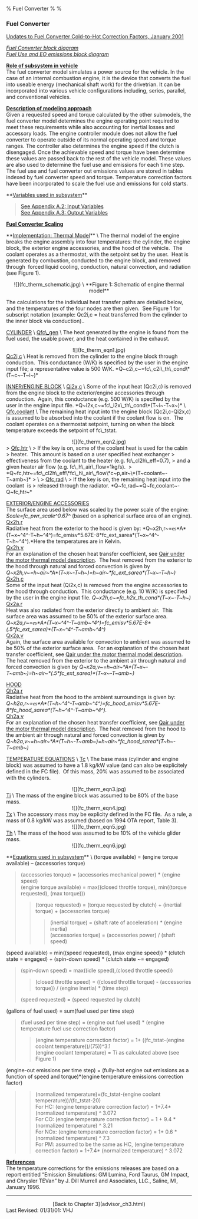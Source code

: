 % Fuel Converter
% 
% 

### Fuel Converter

[Updates to Fuel Converter Cold-to-Hot Correction Factors, January
2001](Engine%20Cold-Hot%20Comparison.html)*[](fc.gif)*

*[Fuel Converter block diagram](fc.gif)* \
*[Fuel Use and EO emissions block diagram](fc_tmp.gif)*

**<u>Role of subsystem in vehicle</u>** \
The fuel converter model simulates a power source for the vehicle. In
the case of an internal combustion engine, it is the device that
converts the fuel into useable energy (mechanical shaft work) for the
drivetrian. It can be incorporated into various vehicle configurations
including, series, parallel, and conventional vehicles.

**<u>Description of modeling approach</u>** \
Given a requested speed and torque calculated by the other submodels,
the fuel converter model determines the engine operating point required
to meet these requirements while also accounting for inertial losses and
accessory loads. The engine controller module does not allow the fuel
converter to operate outside of its normal operating speed and torque
ranges. The controller also determines the engine speed if the clutch is
disengaged. Once the achievable speed and torque have been determine
these values are passed back to the rest of the vehicle model. These
values are also used to determine the fuel use and emissions for each
time step. The fuel use and fuel converter out emissions values are
stored in tables indexed by fuel converter speed and torque. Temperature
correction factors have been incorporated to scale the fuel use and
emissions for cold starts.

<p>
**<u>Variables used in subsystem</u>**

> [See Appendix A.2: Input
> Variables](advisor_appendices.html#Input%20Fuel%20Converter) \
> [See Appendix A.3: Output
> Variables](advisor_appendices.html#Output_Fuel_Converter)

**<u>[Fuel Converter Scaling](bore_stroke_scaling.html)</u>**

<p>
**<u>Implementation: Thermal Model</u>** \
The thermal model of the engine breaks the engine assembly into four
temperatures: the cylinder, the engine block, the exterior engine
accessories, and the hood of the vehicle.  The coolant operates as a
thermostat, with the setpoint set by the user.  Heat is generated by
combustion, conducted to the engine block, and removed through  forced
liquid cooling, conduction, natural convection, and radiation (see
Figure 1).

<center>
</p>
<p>
![](fc_therm_schematic.jpg) \
**Figure 1: Schematic of engine thermal model**

</center>
The calculations for the individual heat transfer paths are detailed
below, and the temperatures of the four nodes are then given.  See
Figure 1 for subscript notation (example: Qc2i,c = heat transferred from
the cylinder to the inner block via conduction)..

<p>
<u>CYLINDER</u> \
<u>Qfc\_gen</u> \
The heat generated by the engine is found from the fuel used, the usable
power, and the heat contained in the exhaust.

<center>
![](fc_therm_eqn1.jpg)

</center>
<u>Qc2i,c</u> \
Heat is removed from the cylinder to the engine block through
conduction.  This conductance (W/K) is specified by the user in the
engine input file; a representative value is 500 W/K.
*Q~c2i,c~=fc\_c2i\_th\_cond\*(T~c~-T~i~)*

<p>
<u>INNER/ENGINE BLOCK</u> \
<u>Qi2x,c</u> \
Some of the input heat (Qc2i,c) is removed from the engine block to the
exterior/engine accessories through conduction.  Again, this conductance
(e.g. 500 W/K) is specified by the user in the engine input file.
*Q~i2x,c~=fc\_i2x\_th\_cond\*(T~i~-T~x~)* \
<u>Qfc,coolant</u> \
The remaining heat input into the engine block (Qc2i,c-Qi2x,c) is
assumed to be absorbed into the coolant if the coolant flow is on.  The
coolant operates on a thermostat setpoint, turning on when the block
temperature exceeds the setpoint of fc\_tstat.

<center>
![](fc_therm_eqn2.jpg)

</center>
> <u>Qfc,htr</u> \
> If the key is on, some of the coolant heat is used for the cabin
> heater.  This amount is based on a user specified heat exchanger
> effectiveness from the coolant to the heater (e.g. fc\_cl2h\_eff=0.7),
> and a given heater air flow (e.g. fc\_h\_air\_flow=1kg/s). 
> *Q~fc,htr~=fc\_cl2h\_eff\*fc\_h\_air\_flow\*c~p,air~\*(T~coolant~-T~amb~)*
> \
> <u>Qfc,rad</u> \
> If the key is on, the remaining heat input into the coolant  is
> released through the radiator. *Q~fc,rad~=Q~fc,coolant~-Q~fc,htr~*

<u>EXTERIOR/ENGINE ACCESSORIES</u> \
The surface area used below was scaled by the power scale of the engine:
*Scale=fc\_pwr\_scale^0.67^* (based on a spherical surface area of an
engine). \
<u>Qx2h,r</u> \
Radiative heat from the exterior to the hood is given by:
*Q~x2h,r~=<font face="Symbol">es</font>\*A\*(T~x~^4^-T~h~^4^)=fc\_emisv\*5.67E-8\*fc\_ext\_sarea\*(T~x~^4^-T~h~^4^).*Here
the temperatures are in Kelvin. \
<u>Qx2h,v</u> \
For an explanation of the chosen heat transfer coefficient, see [Qair
under the motor thermal model description](motor_controller.html#Qair). 
The heat removed from the exterior to the hood through natural and
forced convection is given by
*Q~x2h,v~=h~air~\*A\*(T~x~-T~h~)=h~air~\*fc\_ext\_sarea\*(T~x~-T~h~)* \
<u>Qx2h,c</u> \
Some of the input heat (Qi2x,c) is removed from the engine accessories
to the hood through conduction.  This conductance (e.g. 10 W/K) is
specified by the user in the engine input file.
*Q~x2h,c~=fc\_h2x\_th\_cond\*(T~x~-T~h~)* \
<u>Qx2a,r</u> \
Heat was also radiated from the exterior directly to ambient air.  This
surface area was assumed to be 50% of the exterior surface area.
*Q~x2a,r~=<font face="Symbol">es</font>\*A\*(T~x~^4^-T~amb~^4^)=fc\_emisv\*5.67E-8\*(.5\*fc\_ext\_sarea)\*(T~x~^4^-T~amb~^4^)*
\
<u>Qx2a,v</u> \
Again, the surface area available for convection to ambient was assumed
to be 50% of the exterior surface area.  For an explanation of the
chosen heat transfer coefficient, see [Qair under the motor thermal
model description](motor_controller.html#Qair).  The heat removed from
the exterior to the ambient air through natural and forced convection is
given by
*Q~x2a,v~=h~air~\*A\*(T~x~-T~amb~)=h~air~\*(.5\*fc\_ext\_sarea)\*(T~x~-T~amb~)*

<u>HOOD</u> \
<u>Qh2a,r</u> \
Radiative heat from the hood to the ambient surroundings is given by:
*Q~h2a,r~=<font face="Symbol">es</font>\*A\*(T~h~^4^-T~amb~^4^)=fc\_hood\_emisv\*5.67E-8\*fc\_hood\_sarea\*(T~h~^4^-T~amb~^4^).*
\
<u>Qh2a,v</u> \
For an explanation of the chosen heat transfer coefficient, see [Qair
under the motor thermal model description](motor_controller.html#Qair). 
The heat removed from the hood to the ambient air through natural and
forced convection is given by
*Q~h2a,v~=h~air~\*A\*(T~h~-T~amb~)=h~air~\*fc\_hood\_sarea\*(T~h~-T~amb~)*

<p>
<u>TEMPERATURE EQUATIONS</u> \
<u>Tc</u> \
The base mass (cylinder and engine block) was assumed to have a 1.8
kg/kW value (and can also be explicitely defined in the FC file).  Of
this mass, 20% was assumed to be associated with the cylinders.

<center>
![](fc_therm_eqn3.jpg)

</center>
<u>Ti</u> \
The mass of the engine block was assumed to be 80% of the base mass.

<center>
![](fc_therm_eqn4.jpg)

</center>
<u>Tx</u> \
The accessory mass may be explicity defined in the FC file.  As a rule,
a mass of 0.8 kg/kW was assumed (based on 1994 OTA report, Table 3).

<center>
![](fc_therm_eqn5.jpg)

</center>
<u>Th</u> \
The mass of the hood was assumed to be 10% of the vehicle glider mass.

<center>
![](fc_therm_eqn6.jpg)

</center>
<p>
**<u>Equations used in subsystem</u>** \
(torque available) = (engine torque available) – (accessories torque)

> (accessories torque) = (accessories mechanical power) \* (engine
> speed) \
> (engine torque available) = max((closed throttle torque), min((torque
> requested), (max torque)))
>
> > (torque requested) = (torque requested by clutch) + (inertial
> > torque) + (accessories torque)
> >
> > > (inertial torque) = (shaft rate of acceleration) \* (engine
> > > inertia) \
> > > (accessories torque) = (accessories power) / (shaft speed)

(speed available) = min((speed requested), (max engine speed)) \*
(clutch state = engaged) + (spin-down speed) \* (clutch state \~=
engaged)

> (spin-down speed) = max((idle speed),(closed throttle speed))
>
> > (closed throttle speed) = ((closed throttle torque) - (accessories
> > torque)) / (engine inertia) \* (time step)
>
> (speed requested) = (speed requested by clutch)

(gallons of fuel used) = sum(fuel used per time step)

> (fuel used per time step) = (engine out fuel used) \* (engine
> temperature fuel use correction factor)
>
> > (engine temperature correction factor) = 1+ ((fc\_tstat-(engine
> > coolant temperature))/(75))\^3.1 \
> > (engine coolant temperature) = Ti as calculated above (see Figure 1)

(engine-out emissions per time step) = (fully-hot engine out emissions
as a function of speed and torque)\*(engine temperature emissions
correction factor)

> > (normalized temperature)=(fc\_tstat-(engine coolant
> > temperature))/(fc\_tstat-20) \
> > For HC: (engine temperature correction factor) = 1+7.4\* (normalized
> > temperature) \^ 3.072 \
> > For CO: (engine temperature correction factor) = 1 + 9.4 \*
> > (normalized temperature) \^ 3.21 \
> > For NOx: (engine temperature correction factor) = 1+ 0.6 \*
> > (normalized temperature) \^ 7.3 \
> > For PM: assumed to be the same as HC, (engine temperature correction
> > factor) = 1+7.4\* (normalized temperature) \^ 3.072

**<u>References</u>** \
The temperature corrections for the emissions releases are based on a
report entitled “Emission Simulations: GM Lumina, Ford Taurus, GM
Impact, and Chrysler TEVan” by J. Dill Murrell and Associates, LLC.,
Saline, MI, January 1996.

* * * * *

<center>
[Back to Chapter 3](advisor_ch3.html)

</center>
Last Revised: 01/31/01: VHJ
